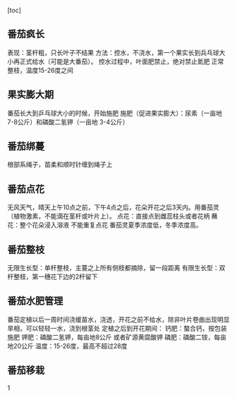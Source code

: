 [toc]

## 番茄疯长
表现：茎杆粗，只长叶子不结果
方法：控水，不浇水，第一个果实长到兵乓球大小再正式给水（可能是大番茄）。
控水过程中，叶面肥禁止，绝对禁止氮肥
正常整枝，温度15-26度之间

## 果实膨大期
番茄长大到乒乓球大小的时候，开始施肥
施肥（促进果实膨大）：尿素（一亩地 7-8公斤）和磷酸二氢钾（一亩地 3-4公斤）

## 番茄绑蔓
根部系绳子，苗柔和顺时针缠到绳子上

## 番茄点花
无风天气，晴天上午10点之前，下午4点之后，花朵开花之后3天内。用番茄灵（植物激素，不能滴在茎杆或叶片上）。
点花：直接点到雌蕊柱头或者花柄
蘸花：整个花朵浸入溶液
不能重复点花
番茄灵夏季浓度低，冬季浓度高。

## 番茄整枝
无限生长型：单杆整枝，主蔓之上所有侧枝都摘除，留一段距离
有限生长型：双杆整枝，第一穗花下边的2杆留下

## 番茄水肥管理
番茄定植以后一周时间浇缓苗水，浇透，开花之前不给水，除非叶片卷曲出现明显旱相，可以轻轻一水，浇到根茎处
定植之后到开花期间：
钙肥：螯合钙，按包装施肥
钾肥：磷酸二氢钾，每亩地8公斤 或者矿源黄腐酸钾
磷肥：磷酸二铵，每亩地20公斤
温度：15-26度，最高不超过28度

## 番茄移栽
1





